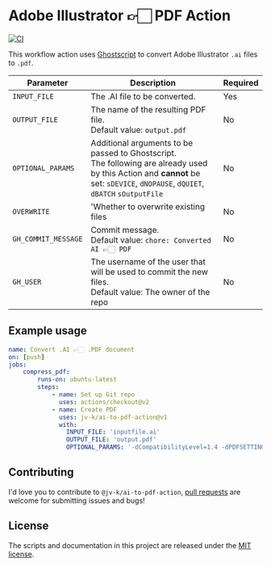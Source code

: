 # Adobe Illustrator 👉🏻 PDF Action

[![CI](https://github.com/jv-k/ai-to-pdf-action/actions/workflows/ci.yml/badge.svg)](https://github.com/jv-k/ai-to-pdf-action/actions/workflows/ci.yml)

This workflow action uses [Ghostscript](https://www.ghostscript.com/) to convert Adobe Illustrator `.ai` files to `.pdf`.

| Parameter | Description | Required |
|-|-|-|
|`INPUT_FILE`     | The .AI file to be converted. | Yes |
|`OUTPUT_FILE`    | The name of the resulting PDF file. <br/> Default value: `output.pdf` | No |
|`OPTIONAL_PARAMS`| Additional arguments to be passed to Ghostscript. <br/>The following are already used by this Action and **cannot** be set: `sDEVICE`, `dNOPAUSE`, `dQUIET`, `dBATCH` `sOutputFile` | No |
|`OVERWRITE`| 'Whether to overwrite existing files | No |
|`GH_COMMIT_MESSAGE`| Commit message. <br/> Default value: `chore: Converted AI 👉🏻 PDF` | No |
|`GH_USER`| The username of the user that will be used to commit the new files. <br/>Default value: The owner of the repo | No |

## Example usage

```yaml
name: Convert .AI 👉🏻 .PDF document
on: [push]
jobs:
    compress_pdf:
        runs-on: ubuntu-latest
        steps:
            - name: Set up Git repo
              uses: actions/checkout@v2 
            - name: Create PDF
              uses: jv-k/ai-to-pdf-action@v1  
              with:  
                INPUT_FILE: 'inputfile.ai'  
                OUTPUT_FILE: 'output.pdf'  
                OPTIONAL_PARAMS: '-dCompatibilityLevel=1.4 -dPDFSETTINGS=/printer'  
```

## Contributing
I'd love you to contribute to `@jv-k/ai-to-pdf-action`, [pull requests](https://github.com/jv-k/ai-to-pdf-action/issues/new/choose) are welcome for submitting issues and bugs!

## License
The scripts and documentation in this project are released under the [MIT license](https://github.com/jv-k/ai-to-pdf-action/blob/master/LICENSE).
